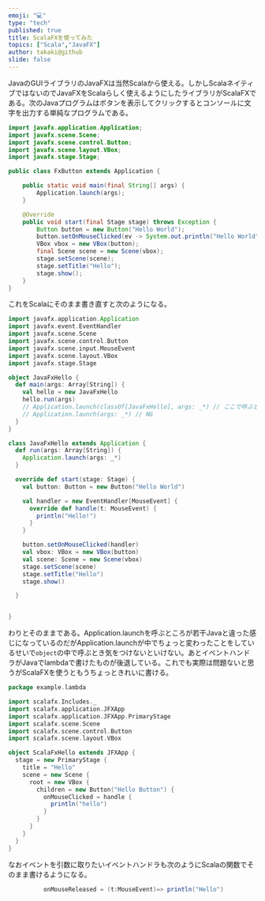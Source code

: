 ```yaml
---
emoji: "💻"
type: "tech"
published: true
title: ScalaFXを使ってみた
topics: ["Scala","JavaFX"]
author: takaki@github
slide: false
---
```

JavaのGUIライブラリのJavaFXは当然Scalaから使える。しかしScalaネイティブではないのでJavaFXをScalaらしく使えるようにしたライブラリがScalaFXである。次のJavaプログラムはボタンを表示してクリックするとコンソールに文字を出力する単純なプログラムである。


```java
import javafx.application.Application;
import javafx.scene.Scene;
import javafx.scene.control.Button;
import javafx.scene.layout.VBox;
import javafx.stage.Stage;

public class FxButton extends Application {

    public static void main(final String[] args) {
        Application.launch(args);
    }

    @Override
    public void start(final Stage stage) throws Exception {
        Button button = new Button("Hello World");
        button.setOnMouseClicked(ev -> System.out.println("Hello World"));
        VBox vbox = new VBox(button);
        final Scene scene = new Scene(vbox);
        stage.setScene(scene);
        stage.setTitle("Hello");
        stage.show();
    }
}
```

これをScalaにそのまま書き直すと次のようになる。

```scala
import javafx.application.Application
import javafx.event.EventHandler
import javafx.scene.Scene
import javafx.scene.control.Button
import javafx.scene.input.MouseEvent
import javafx.scene.layout.VBox
import javafx.stage.Stage

object JavaFxHello {
  def main(args: Array[String]) {
    val hello = new JavaFxHello
    hello.run(args)
    // Application.launch(classOf[JavaFxHello], args: _*) // ここで呼ぶときはこちらを使う
    // Application.launch(args: _*) // NG
  }
}

class JavaFxHello extends Application {
  def run(args: Array[String]) {
    Application.launch(args: _*)
  }

  override def start(stage: Stage) {
    val button: Button = new Button("Hello World")

    val handler = new EventHandler[MouseEvent] {
      override def handle(t: MouseEvent) {
        println("Hello!")
      }
    }

    button.setOnMouseClicked(handler)
    val vbox: VBox = new VBox(button)
    val scene: Scene = new Scene(vbox)
    stage.setScene(scene)
    stage.setTitle("Hello")
    stage.show()

  }


}
```

わりとそのままである。Application.launchを呼ぶところが若干Javaと違った感じになっているのだがApplication.launchが中でちょっと変わったことをしているせいで`object`の中で呼ぶとき気をつけないといけない。あとイベントハンドラがJavaでlambdaで書けたものが後退している。これでも実際は問題ないと思うがScalaFXを使うともうちょっときれいに書ける。

```scala
package example.lambda

import scalafx.Includes._
import scalafx.application.JFXApp
import scalafx.application.JFXApp.PrimaryStage
import scalafx.scene.Scene
import scalafx.scene.control.Button
import scalafx.scene.layout.VBox

object ScalaFxHello extends JFXApp {
  stage = new PrimaryStage {
    title = "Hello"
    scene = new Scene {
      root = new VBox {
        children = new Button("Hello Button") {
          onMouseClicked = handle {
            println("hello")
          }
        }
      }
    }
  }
}
```

なおイベントを引数に取りたいイベントハンドラも次のようにScalaの関数でそのまま書けるようになる。

```scala
          onMouseReleased = (t:MouseEvent)=> println("Hello")
```

